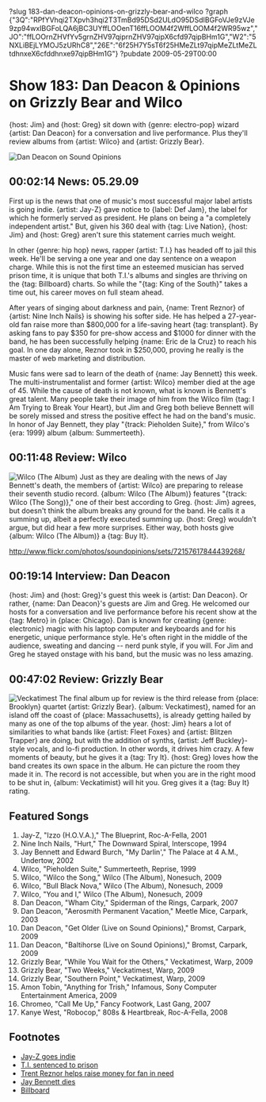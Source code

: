 ?slug 183-dan-deacon-opinions-on-grizzly-bear-and-wilco
?graph {"3Q":"RPfYVhqi2TXpvh3hqi2T3TmBd95DSd2ULdO95DSdIBGFoVJe9zVJe9zp94wxIBGFoLQA6jBC3UYffLOOenT16ffLOOM4f2WffLOOM4f2WR95wz","JO":"ffLOOrnZHVfYv5grnZHV97qiprnZHV97qipX6cfd97qipBHm1G","W2":"5NXLiBEjLYMOJ5zURhC8","26E":"6f25H7Y5sT6f25HMeZLt97qipMeZLtMeZLtdhnxeX6cfddhnxe97qipBHm1G"}
?pubdate 2009-05-29T00:00

# Show 183: Dan Deacon & Opinions on Grizzly Bear and Wilco
{host: Jim} and {host: Greg} sit down with {genre: electro-pop} wizard {artist: Dan Deacon} for a conversation and live performance. Plus they'll review albums from {artist: Wilco} and {artist: Grizzly Bear}.

![Dan Deacon on Sound Opinions](http://static.soundopinions.org/images/2009/dandeacon.jpg)

## 00:02:14 News: 05.29.09
First up is the news that one of music's most successful major label artists is going indie. {artist: Jay-Z} gave notice to {label: Def Jam}, the label for which he formerly served as president. He plans on being a "a completely independent artist." But, given his 360 deal with {tag: Live Nation}, {host: Jim} and {host: Greg} aren't sure this statement carries much weight.

In other {genre: hip hop} news, rapper {artist: T.I.} has headed off to jail this week. He'll be serving a one year and one day sentence on a weapon charge. While this is not the first time an esteemed musician has served prison time, it is unique that both T.I.'s albums and singles are thriving on the {tag: Billboard} charts. So while the "{tag: King of the South}" takes a time out, his career moves on full steam ahead.

After years of singing about darkness and pain, {name: Trent Reznor} of {artist: Nine Inch Nails} is showing his softer side. He has helped a 27-year-old fan raise more than $800,000 for a life-saving heart {tag: transplant}. By asking fans to pay $350 for pre-show access and $1000 for dinner with the band, he has been successfully helping {name: Eric de la Cruz} to reach his goal. In one day alone, Reznor took in $250,000, proving he really is the master of web marketing and distribution.

Music fans were sad to learn of the death of {name: Jay Bennett} this week. The multi-instrumentalist and former {artist: Wilco} member died at the age of 45. While the cause of death is not known, what is known is Bennett's great talent. Many people take their image of him from the Wilco film {tag: I Am Trying to Break Your Heart}, but Jim and Greg both believe Bennett will be sorely missed and stress the positive effect he had on the band's music. In honor of Jay Bennett, they play "{track: Pieholden Suite}," from Wilco's {era: 1999} album {album: Summerteeth}.

## 00:11:48 Review: Wilco
![Wilco (The Album)](http://is1.mzstatic.com/image/thumb/Music1/v4/54/19/f2/5419f2b3-bc8d-1a1a-adb7-777b358049c5/source/600x600bb.jpg "147603/926186587")
Just as they are dealing with the news of Jay Bennett's death, the members of {artist: Wilco} are preparing to release their seventh studio record. {album: Wilco (The Album)} features "{track: Wilco (The Song)}," one of their best according to Greg. {host: Jim} agrees, but doesn't think the album breaks any ground for the band. He calls it a summing up, albeit a perfectly executed summing up. {host: Greg} wouldn't argue, but did hear a few more surprises. Either way, both hosts give {album: Wilco (The Album)} a {tag: Buy It}.

http://www.flickr.com/photos/soundopinions/sets/72157617844439268/

## 00:19:14 Interview: Dan Deacon
{host: Jim} and {host: Greg}'s guest this week is {artist: Dan Deacon}. Or rather, {name: Dan Deacon}'s guests are Jim and Greg. He welcomed our hosts for a conversation and live performance before his recent show at the {tag: Metro} in {place: Chicago}. Dan is known for creating {genre: electronic} magic with his laptop computer and keyboards and for his energetic, unique performance style. He's often right in the middle of the audience, sweating and dancing -- nerd punk style, if you will. For Jim and Greg he stayed onstage with his band, but the music was no less amazing. 

## 00:47:02 Review: Grizzly Bear
![Veckatimest](http://is3.mzstatic.com/image/thumb/Music/v4/ec/4e/c4/ec4ec404-b318-2914-5d03-aeca2d519c75/source/600x600bb.jpg "29836830/314837656")
The final album up for review is the third release from {place: Brooklyn} quartet {artist: Grizzly Bear}. {album: Veckatimest}, named for an island off the coast of {place: Massachusetts}, is already getting hailed by many as one of the top albums of the year. {host: Jim} hears a lot of similarities to what bands like {artist: Fleet Foxes} and {artist: Blitzen Trapper} are doing, but with the addition of synths, {artist: Jeff Buckley}-style vocals, and lo-fi production. In other words, it drives him crazy. A few moments of beauty, but he gives it a {tag: Try It}. {host: Greg} loves how the band creates its own space in the album. He can picture the room they made it in. The record is not accessible, but when you are in the right mood to be shut in, {album: Veckatimist} will hit you. Greg gives it a {tag: Buy It} rating.

## Featured Songs
1. Jay-Z, "Izzo (H.O.V.A.)," The Blueprint, Roc-A-Fella, 2001
2. Nine Inch Nails, "Hurt," The Downward Spiral, Interscope, 1994
3. Jay Bennett and Edward Burch, "My Darlin'," The Palace at 4 A.M., Undertow, 2002
4. Wilco, "Pieholden Suite," Summerteeth, Reprise, 1999
5. Wilco, "Wilco the Song," Wilco (The Album), Nonesuch, 2009
6. Wilco, "Bull Black Nova," Wilco (The Album), Nonesuch, 2009
7. Wilco, "You and I," Wilco (The Album), Nonesuch, 2009
8. Dan Deacon, "Wham City," Spiderman of the Rings, Carpark, 2007
9. Dan Deacon, "Aerosmith Permanent Vacation," Meetle Mice, Carpark, 2003
10. Dan Deacon, "Get Older (Live on Sound Opinions)," Bromst, Carpark, 2009 
11. Dan Deacon, "Baltihorse (Live on Sound Opinions)," Bromst, Carpark, 2009 
12. Grizzly Bear, "While You Wait for the Others," Veckatimest, Warp, 2009
13. Grizzly Bear, "Two Weeks," Veckatimest, Warp, 2009
14. Grizzly Bear, "Southern Point," Veckatimest, Warp, 2009
15. Amon Tobin, "Anything for Trish," Infamous, Sony Computer Entertainment America, 2009
16. Chromeo, "Call Me Up," Fancy Footwork, Last Gang, 2007
17. Kanye West, "Robocop," 808s & Heartbreak, Roc-A-Fella, 2008

## Footnotes
- [Jay-Z goes indie](http://www.rapradar.com/true-story/rr-exclusive-jay-z-confirms-his-independence.html)
- [T.I. sentenced to prison](http://www.cnn.com/2009/SHOWBIZ/Music/03/27/ti.sentencing/index.html?eref=ib_us)
- [Trent Reznor helps raise money for fan in need](http://mashable.com/2009/05/27/trent-reznor-helps-fan/#RiUyFRHTFaqw)
- [Jay Bennett dies](http://pitchfork.com/news/35417-rip-jay-bennett/)
- [Billboard](http://www.billboard.com/bbcom/charts/genre_index.jsp?JSESSIONID=NzLrKphX1NT1VDcppvhVQ8H2XQbyvyPnv8Hj1qvZ1WPG8qS4QWQl!409491742)
